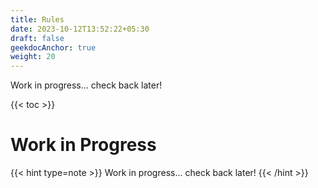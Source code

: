 ```yaml
---
title: Rules
date: 2023-10-12T13:52:22+05:30
draft: false
geekdocAnchor: true
weight: 20
---
```


Work in progress... check back later!

{{< toc >}}

# Work in Progress

{{< hint type=note >}}
Work in progress... check back later!
{{< /hint >}}
